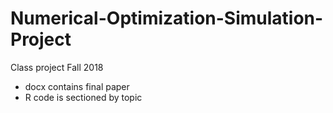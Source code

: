 # Numerical-Optimization-Simulation-Project
Class project Fall 2018

- docx contains final paper
- R code is sectioned by topic

